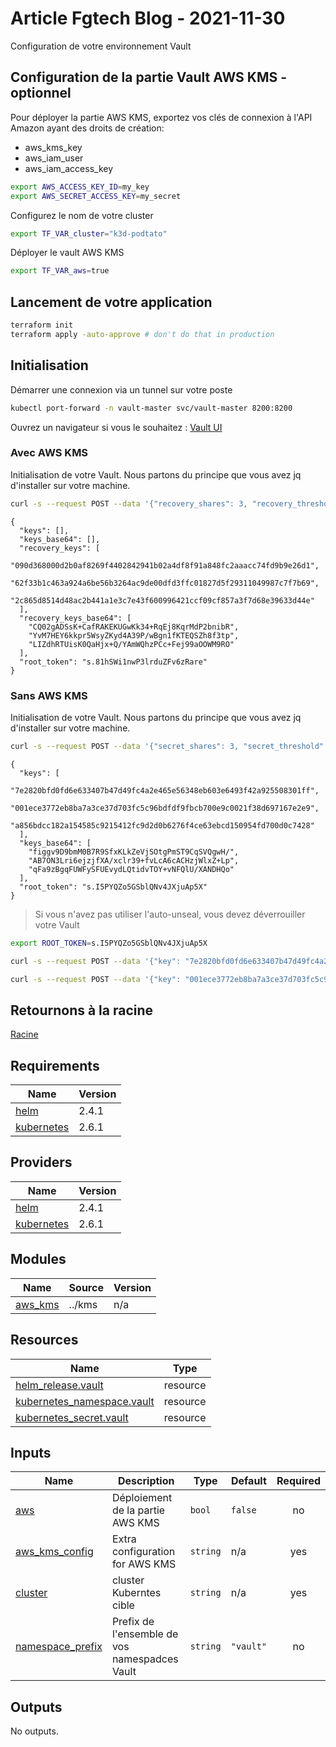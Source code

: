 <!-- BEGIN_TF_DOCS -->
# Article Fgtech Blog - 2021-11-30

Configuration de votre environnement Vault

## Configuration de la partie Vault AWS KMS - optionnel

Pour déployer la partie AWS KMS, exportez vos clés de connexion à l'API Amazon ayant des droits de création:
- aws\_kms\_key
- aws\_iam\_user
- aws\_iam\_access\_key

```bash
export AWS_ACCESS_KEY_ID=my_key
export AWS_SECRET_ACCESS_KEY=my_secret
```

Configurez le nom de votre cluster

```bash
export TF_VAR_cluster="k3d-podtato"
```

Déployer le vault AWS KMS

```bash
export TF_VAR_aws=true
```

## Lancement de votre application

```bash
terraform init
terraform apply -auto-approve # don't do that in production
```

## Initialisation

Démarrer une connexion via un tunnel sur votre poste

```bash
kubectl port-forward -n vault-master svc/vault-master 8200:8200
```

Ouvrez un navigateur si vous le souhaitez : [Vault UI](http://localhost:8100)

### Avec AWS KMS

Initialisation de votre Vault. Nous partons du principe que vous avez jq d'installer sur votre machine.

```bash
curl -s --request POST --data '{"recovery_shares": 3, "recovery_threshold": 2}' http://localhost:8200/v1/sys/init | jq
```

```console
{
  "keys": [],
  "keys_base64": [],
  "recovery_keys": [
    "090d368000d2b0af8269f4402842941b02a4df8f91a848fc2aaacc74fd9b9e26d1",
    "62f33b1c463a924a6be56b3264ac9de00dfd3ffc01827d5f29311049987c7f7b69",
    "2c865d8514d48ac2b441a1e3c7e43f600996421ccf09cf857a3f7d68e39633d44e"
  ],
  "recovery_keys_base64": [
    "CQ02gADSsK+CafRAKEKUGwKk34+RqEj8KqrMdP2bnibR",
    "YvM7HEY6kkpr5WsyZKyd4A39P/wBgn1fKTEQSZh8f3tp",
    "LIZdhRTUisK0QaHjx+Q/YAmWQhzPCc+Fej99aOOWM9RO"
  ],
  "root_token": "s.81hSWi1nwP3lrduZFv6zRare"
}
```

### Sans AWS KMS

Initialisation de votre Vault. Nous partons du principe que vous avez jq d'installer sur votre machine.

```bash
curl -s --request POST --data '{"secret_shares": 3, "secret_threshold": 2}' http://localhost:8200/v1/sys/init | jq
```

```console
{
  "keys": [
    "7e2820bfd0fd6e633407b47d49fc4a2e465e56348eb603e6493f42a925508301ff",
    "001ece3772eb8ba7a3ce37d703fc5c96bdfdf9fbcb700e9c0021f38d697167e2e9",
    "a856bdcc182a154585c9215412fc9d2d0b6276f4ce63ebcd150954fd700d0c7428"
  ],
  "keys_base64": [
    "figgv9D9bmM0B7R9SfxKLkZeVjSOtgPmST9CqSVQgwH/",
    "AB7ON3Lri6ejzjfXA/xclr39+fvLcA6cACHzjWlxZ+Lp",
    "qFa9zBgqFUWFySFUEvydLQtidvTOY+vNFQlU/XANDHQo"
  ],
  "root_token": "s.I5PYQZo5GSblQNv4JXjuAp5X"
}
```

> Si vous n'avez pas utiliser l'auto-unseal, vous devez déverrouiller votre Vault

```bash
export ROOT_TOKEN=s.I5PYQZo5GSblQNv4JXjuAp5X

curl -s --request POST --data '{"key": "7e2820bfd0fd6e633407b47d49fc4a2e465e56348eb603e6493f42a925508301ff"}' http://localhost:8200/v1/sys/unseal | jq

curl -s --request POST --data '{"key": "001ece3772eb8ba7a3ce37d703fc5c96bdfdf9fbcb700e9c0021f38d697167e2e9"}' http://localhost:8200/v1/sys/unseal | jq

```

## Retournons à la racine

[Racine](../../)

## Requirements

| Name | Version |
|------|---------|
| <a name="requirement_helm"></a> [helm](#requirement\_helm) | 2.4.1 |
| <a name="requirement_kubernetes"></a> [kubernetes](#requirement\_kubernetes) | 2.6.1 |

## Providers

| Name | Version |
|------|---------|
| <a name="provider_helm"></a> [helm](#provider\_helm) | 2.4.1 |
| <a name="provider_kubernetes"></a> [kubernetes](#provider\_kubernetes) | 2.6.1 |

## Modules

| Name | Source | Version |
|------|--------|---------|
| <a name="module_aws_kms"></a> [aws\_kms](#module\_aws\_kms) | ../kms | n/a |

## Resources

| Name | Type |
|------|------|
| [helm_release.vault](https://registry.terraform.io/providers/hashicorp/helm/2.4.1/docs/resources/release) | resource |
| [kubernetes_namespace.vault](https://registry.terraform.io/providers/hashicorp/kubernetes/2.6.1/docs/resources/namespace) | resource |
| [kubernetes_secret.vault](https://registry.terraform.io/providers/hashicorp/kubernetes/2.6.1/docs/resources/secret) | resource |

## Inputs

| Name | Description | Type | Default | Required |
|------|-------------|------|---------|:--------:|
| <a name="input_aws"></a> [aws](#input\_aws) | Déploiement de la partie AWS KMS | `bool` | `false` | no |
| <a name="input_aws_kms_config"></a> [aws\_kms\_config](#input\_aws\_kms\_config) | Extra configuration for AWS KMS | `string` | n/a | yes |
| <a name="input_cluster"></a> [cluster](#input\_cluster) | cluster Kuberntes cible | `string` | n/a | yes |
| <a name="input_namespace_prefix"></a> [namespace\_prefix](#input\_namespace\_prefix) | Prefix de l'ensemble de vos namespadces Vault | `string` | `"vault"` | no |

## Outputs

No outputs.
<!-- END_TF_DOCS -->